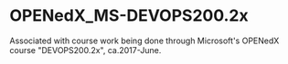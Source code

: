 # OPENedX_MS-DEVOPS200.2x
Associated with course work being done through Microsoft's OPENedX course "DEVOPS200.2x", ca.2017-June.
